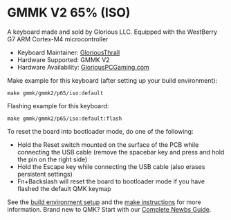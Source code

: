 # GMMK V2 65% (ISO)

A keyboard made and sold by Glorious LLC. Equipped with the WestBerry G7 ARM Cortex-M4 microcontroller

* Keyboard Maintainer: [GloriousThrall](https://github.com/GloriousThrall)
* Hardware Supported: GMMK V2
* Hardware Availability: [GloriousPCGaming.com](https://www.pcgamingrace.com)

Make example for this keyboard (after setting up your build environment):

    make gmmk/gmmk2/p65/iso:default

Flashing example for this keyboard:

    make gmmk/gmmk2/p65/iso:default:flash

To reset the board into bootloader mode, do one of the following:

* Hold the Reset switch mounted on the surface of the PCB while connecting the USB cable (remove the spacebar key and press and hold the pin on the right side)
* Hold the Escape key while connecting the USB cable (also erases persistent settings)
* Fn+Backslash will reset the board to bootloader mode if you have flashed the default QMK keymap

See the [build environment setup](https://docs.qmk.fm/#/getting_started_build_tools) and the [make instructions](https://docs.qmk.fm/#/getting_started_make_guide) for more information. Brand new to QMK? Start with our [Complete Newbs Guide](https://docs.qmk.fm/#/newbs).

